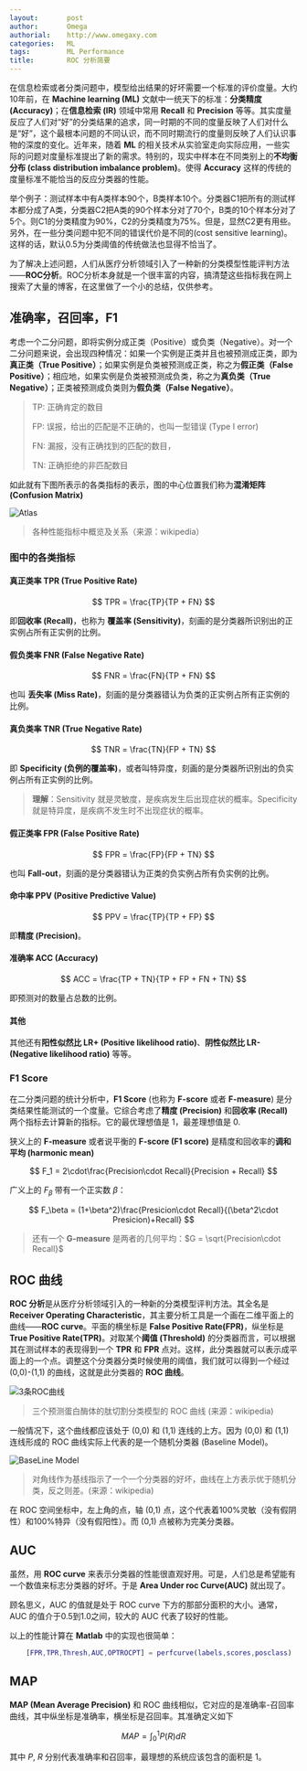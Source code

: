 ```yaml
---
layout:       post
author:       Omega
authorial:    http://www.omegaxy.com
categories:   ML
tags:         ML Performance
title:        ROC 分析简要
---
```


在信息检索或者分类问题中，模型给出结果的好坏需要一个标准的评价度量。大约10年前，在 **Machine learning (ML)** 文献中一统天下的标准：**分类精度 (Accuracy)**；在**信息检索 (IR)** 领域中常用 **Recall** 和 **Precision** 等等。其实度量反应了人们对“好”的分类结果的追求，同一时期的不同的度量反映了人们对什么是“好”，这个最根本问题的不同认识，而不同时期流行的度量则反映了人们认识事物的深度的变化。近年来，随着 **ML** 的相关技术从实验室走向实际应用，一些实际的问题对度量标准提出了新的需求。特别的，现实中样本在不同类别上的**不均衡分布 (class distribution imbalance problem)**。使得 **Accuracy** 这样的传统的度量标准不能恰当的反应分类器的性能。

举个例子：测试样本中有A类样本90个，B类样本10个。分类器C1把所有的测试样本都分成了A类，分类器C2把A类的90个样本分对了70个，B类的10个样本分对了5个。则C1的分类精度为90%，C2的分类精度为75%。但是，显然C2更有用些。另外，在一些分类问题中犯不同的错误代价是不同的(cost sensitive learning)。这样的话，默认0.5为分类阈值的传统做法也显得不恰当了。

为了解决上述问题，人们从医疗分析领域引入了一种新的分类模型性能评判方法——**ROC分析**。ROC分析本身就是一个很丰富的内容，搞清楚这些指标我在网上搜索了大量的博客，在这里做了一个小的总结，仅供参考。


## 准确率，召回率，F1

考虑一个二分问题，即将实例分成正类（Positive）或负类（Negative）。对一个二分问题来说，会出现四种情况：如果一个实例是正类并且也被预测成正类，即为**真正类（True Positive）**；如果实例是负类被预测成正类，称之为**假正类（False Positive）**；相应地，如果实例是负类被预测成负类，称之为**真负类（True Negative）**；正类被预测成负类则为**假负类（False Negative）**。

> TP: 正确肯定的数目
>
> FP: 误报，给出的匹配是不正确的，也叫一型错误 (Type I error)
>
> FN: 漏报，没有正确找到的匹配的数目，
>
> TN: 正确拒绝的非匹配数目

如此就有下图所表示的各类指标的表示，图的中心位置我们称为**混淆矩阵 (Confusion Matrix)**

![Atlas](/imgs/PerformTest/Performance.png)

> 各种性能指标中概览及关系（来源：wikipedia）

### 图中的各类指标

#### 真正类率 TPR (True Positive Rate)

$$
TPR = \frac{TP}{TP + FN}
$$

即**回收率 (Recall)**，也称为 **覆盖率 (Sensitivity)**，刻画的是分类器所识别出的正实例占所有正实例的比例。

#### 假负类率 FNR (False Negative Rate)

$$
FNR = \frac{FN}{TP + FN}
$$

也叫 **丢失率 (Miss Rate)**，刻画的是分类器错认为负类的正实例占所有正实例的比例。

#### 真负类率 TNR (True Negative Rate)

$$
TNR = \frac{TN}{FP + TN}
$$

即 **Specificity (负例的覆盖率)**，或者叫特异度，刻画的是分类器所识别出的负实例占所有正实例的比例。

> **理解**：Sensitivity 就是灵敏度，是疾病发生后出现症状的概率。Specificity 就是特异度，是疾病不发生时不出现症状的概率。

#### 假正类率 FPR (False Positive Rate)

$$
FPR = \frac{FP}{FP + TN}
$$

也叫 **Fall-out**，刻画的是分类器错认为正类的负实例占所有负实例的比例。

#### 命中率 PPV (Positive Predictive Value)

$$
PPV = \frac{TP}{TP + FP}
$$

即**精度 (Precision)**。

#### 准确率 ACC (Accuracy)

$$
ACC = \frac{TP + TN}{TP + FP + FN + TN}
$$

即预测对的数量占总数的比例。

#### 其他

其他还有**阳性似然比 LR+ (Positive likelihood ratio)**、**阴性似然比 LR- (Negative likelihood ratio)** 等等。

### F1 Score

在二分类问题的统计分析中，**F1 Score** (也称为 **F-score** 或者 **F-measure**) 是分类结果性能测试的一个度量。它综合考虑了**精度 (Precision)** 和**回收率 (Recall)** 两个指标去计算新的指标。它的最优理想值是 1，最差理想值是 0.

狭义上的 **F-measure** 或者说平衡的 **F-score (F1 score)** 是精度和回收率的**调和平均 (harmonic mean)**

$$
F_1 = 2\cdot\frac{Precision\cdot Recall}{Precision + Recall}
$$

广义上的 $F_\beta$ 带有一个正实数 $\beta$：

$$
F_\beta = (1+\beta^2)\frac{Presicion\cdot Recall}{(\beta^2\cdot Presicion)+Recall}
$$

> 还有一个 **G-measure** 是两者的几何平均：$G = \sqrt{Precision\cdot Recall}$

## ROC 曲线

**ROC 分析**是从医疗分析领域引入的一种新的分类模型评判方法。其全名是 **Receiver Operating Characteristic**，其主要分析工具是一个画在二维平面上的曲线——**ROC curve**。平面的横坐标是 **False Positive Rate(FPR)**，纵坐标是 **True Positive Rate(TPR)**。对取某个**阈值 (Threshold)** 的分类器而言，可以根据其在测试样本的表现得到一个 **TPR** 和 **FPR** 点对。这样，此分类器就可以表示成平面上的一个点。调整这个分类器分类时候使用的阈值，我们就可以得到一个经过 (0,0)-(1,1) 的曲线，这就是此分类器的 **ROC 曲线**。

![3条ROC曲线](/imgs/PerformTest/Roccurves.png)

> 三个预测蛋白酶体的肽切割分类模型的 ROC 曲线 (来源：wikipedia)

一般情况下，这个曲线都应该处于 (0,0) 和 (1,1) 连线的上方。因为 (0,0) 和 (1,1) 连线形成的 ROC 曲线实际上代表的是一个随机分类器 (Baseline Model)。

![BaseLine Model](/imgs/PerformTest/Baseline.png)

> 对角线作为基线指示了一个一个分类器的好坏，曲线在上方表示优于随机分类，反之则差。(来源：wikipedia)

在 ROC 空间坐标中，左上角的点，轴 (0,1) 点，这个代表着100%灵敏（没有假阴性）和100%特异（没有假阳性）。而 (0,1) 点被称为完美分类器。

## AUC

虽然，用 **ROC curve** 来表示分类器的性能很直观好用。可是，人们总是希望能有一个数值来标志分类器的好坏。于是 **Area Under roc Curve(AUC)** 就出现了。

顾名思义，AUC 的值就是处于 ROC curve 下方的那部分面积的大小。通常，AUC 的值介于0.5到1.0之间，较大的 AUC 代表了较好的性能。

以上的性能计算在 **Matlab** 中的实现也很简单：

~~~matlab
    [FPR,TPR,Thresh,AUC,OPTROCPT] = perfcurve(labels,scores,posclass)
~~~

## MAP

**MAP (Mean Average Precision)** 和 ROC 曲线相似，它对应的是准确率-召回率曲线，其中纵坐标是准确率，横坐标是召回率。其准确定义如下

$$
MAP = \int^1_0 {P(R)dR}
$$

其中 $P,\ R$ 分别代表准确率和召回率，最理想的系统应该包含的面积是 1。
